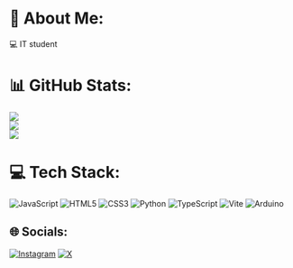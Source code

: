 # 💫 About Me:
💻 IT student


# 📊 GitHub Stats:
![](https://github-readme-stats.vercel.app/api?username=Livia-Nasc&theme=synthwave&hide_border=false&include_all_commits=false&count_private=false)<br/>
![](https://github-readme-streak-stats.herokuapp.com/?user=Livia-Nasc&theme=synthwave&hide_border=false)<br/>
![](https://github-readme-stats.vercel.app/api/top-langs/?username=Livia-Nasc&theme=synthwave&hide_border=false&include_all_commits=false&count_private=false&layout=compact)

# 💻 Tech Stack:
![JavaScript](https://img.shields.io/badge/javascript-%23323330.svg?style=for-the-badge&logo=javascript&logoColor=%23F7DF1E) ![HTML5](https://img.shields.io/badge/html5-%23E34F26.svg?style=for-the-badge&logo=html5&logoColor=white) ![CSS3](https://img.shields.io/badge/css3-%231572B6.svg?style=for-the-badge&logo=css3&logoColor=white) ![Python](https://img.shields.io/badge/python-3670A0?style=for-the-badge&logo=python&logoColor=ffdd54) ![TypeScript](https://img.shields.io/badge/typescript-%23007ACC.svg?style=for-the-badge&logo=typescript&logoColor=white) ![Vite](https://img.shields.io/badge/vite-%23646CFF.svg?style=for-the-badge&logo=vite&logoColor=white) ![Arduino](https://img.shields.io/badge/-Arduino-00979D?style=for-the-badge&logo=Arduino&logoColor=white)

## 🌐 Socials:
[![Instagram](https://img.shields.io/badge/Instagram-%23E4405F.svg?logo=Instagram&logoColor=white)](https://instagram.com/lins_nasc) [![X](https://img.shields.io/badge/X-black.svg?logo=X&logoColor=white)](https://x.com/Lins_Nasc) 


<!-- Proudly created with GPRM ( https://gprm.itsvg.in ) -->

